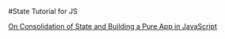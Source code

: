 #State Tutorial for JS

[On Consolidation of State and Building a Pure App in JavaScript](https://medium.com/@KevinBGreene/on-consolidation-of-state-and-building-a-pure-app-in-javascript-7d25072e3331)